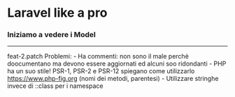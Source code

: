 # Laravel like a pro

### Iniziamo a vedere i Model

___

feat-2.patch
Problemi:
    - Ha commenti: non sono il male perchè doocumentano ma devono essere aggiornati ed alcuni soo ridondanti
    - PHP ha un suo stile! PSR-1, PSR-2 e PSR-12 spiegano come utilizzarlo https://www.php-fig.org (nomi dei metodi, parentesi)
    - Utilizzare stringhe invece di ::class per i namespace 

